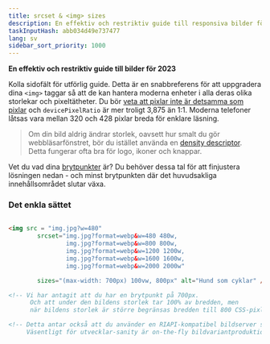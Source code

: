 ```yaml
---
title: srcset & <img> sizes
description: En effektiv och restriktiv guide till responsiva bilder för 2023
taskInputHash: abb034d49e737477
lang: sv
sidebar_sort_priority: 1000
---
```

**En effektiv och restriktiv guide till bilder för 2023**

Kolla sidofält för utförlig guide. Detta är en snabbreferens för att uppgradera dina `<img>` taggar så att de kan hantera moderna enheter i alla deras olika storlekar och pixeltätheter. Du bör [veta att pixlar inte är detsamma som pixlar](/sv/pixels-not-pixels) och `devicePixelRatio` är mer troligt 3,875 än 1:1. Moderna telefoner låtsas vara mellan 320 och 428 pixlar breda för enklare läsning.

> Om din bild aldrig ändrar storlek, oavsett hur smalt du gör webbläsarfönstret, bör du istället använda en [density descriptor](/sv/density-descriptors). Detta fungerar ofta bra för logo, ikoner och knappar.

Vet du vad dina [brytpunkter](/sv/breakpoints) är? Du behöver dessa tal för att finjustera lösningen nedan - och minst brytpunkten där det huvudsakliga innehållsområdet slutar växa.

### Det enkla sättet

```html

<img src = "img.jpg?w=480" 
        srcset="img.jpg?format=webp&w=480 480w, 
                img.jpg?format=webp&w=800 800w,
                img.jpg?format=webp&w=1200 1200w, 
                img.jpg?format=webp&w=1600 1600w, 
                img.jpg?format=webp&w=2000 2000w"

        sizes="(max-width: 700px) 100vw, 800px" alt="Hund som cyklar" />

<!-- Vi har antagit att du har en brytpunkt på 700px.
      Och att under den bildens storlek tar 100% av bredden, men
      när bildens storlek är större begränsas bredden till 800 CSS-pixlar -->

<!-- Detta antar också att du använder en RIAPI-kompatibel bildserver som Imageflow. 
     Väsentligt för utvecklar-sanity är on-the-fly bildvariantproduktion. -->
